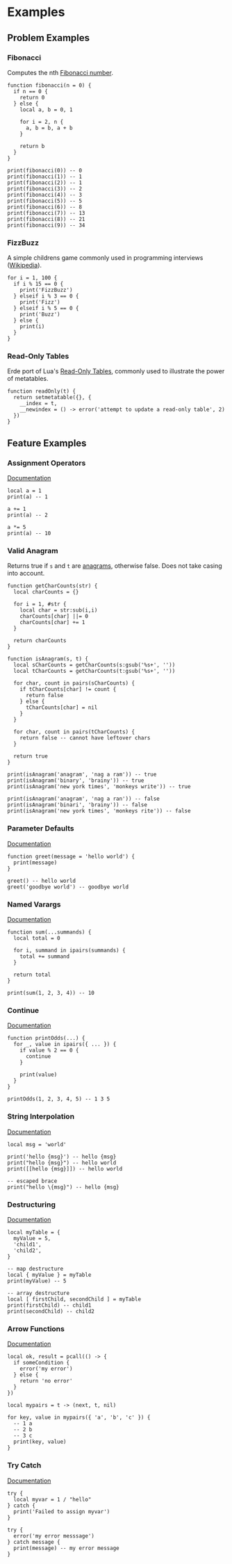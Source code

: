 # Examples

## Problem Examples

### Fibonacci

Computes the nth [Fibonacci number](https://en.wikipedia.org/wiki/Fibonacci_number).

```erde
function fibonacci(n = 0) {
  if n == 0 {
    return 0
  } else {
    local a, b = 0, 1

    for i = 2, n {
      a, b = b, a + b
    }

    return b
  }
}

print(fibonacci(0)) -- 0
print(fibonacci(1)) -- 1
print(fibonacci(2)) -- 1
print(fibonacci(3)) -- 2
print(fibonacci(4)) -- 3
print(fibonacci(5)) -- 5
print(fibonacci(6)) -- 8
print(fibonacci(7)) -- 13
print(fibonacci(8)) -- 21
print(fibonacci(9)) -- 34
```

### FizzBuzz

A simple childrens game commonly used in programming interviews
([Wikipedia](https://en.wikipedia.org/wiki/Fizz_buzz)).

```erde
for i = 1, 100 {
  if i % 15 == 0 {
    print('FizzBuzz')
  } elseif i % 3 == 0 {
    print('Fizz')
  } elseif i % 5 == 0 {
    print('Buzz')
  } else {
    print(i)
  }
}
```

### Read-Only Tables

Erde port of Lua's [Read-Only Tables](https://www.lua.org/pil/13.4.5.html),
commonly used to illustrate the power of metatables.

```erde
function readOnly(t) {
  return setmetatable({}, {
    __index = t,
    __newindex = () -> error('attempt to update a read-only table', 2)
  })
}
```

## Feature Examples

### Assignment Operators

[Documentation](/reference#assignment-operators)

```erde
local a = 1
print(a) -- 1

a += 1
print(a) -- 2

a *= 5
print(a) -- 10
```

### Valid Anagram

Returns true if `s` and `t` are [anagrams](https://en.wikipedia.org/wiki/Anagram),
otherwise false. Does not take casing into account.

```erde
function getCharCounts(str) {
  local charCounts = {}

  for i = 1, #str {
    local char = str:sub(i,i)
    charCounts[char] ||= 0
    charCounts[char] += 1
  }

  return charCounts
}

function isAnagram(s, t) {
  local sCharCounts = getCharCounts(s:gsub('%s+', ''))
  local tCharCounts = getCharCounts(t:gsub('%s+', ''))

  for char, count in pairs(sCharCounts) {
    if tCharCounts[char] != count {
      return false
    } else {
      tCharCounts[char] = nil
    }
  }

  for char, count in pairs(tCharCounts) {
    return false -- cannot have leftover chars
  }

  return true
}

print(isAnagram('anagram', 'nag a ram')) -- true
print(isAnagram('binary', 'brainy')) -- true
print(isAnagram('new york times', 'monkeys write')) -- true

print(isAnagram('anagram', 'nag a ran')) -- false
print(isAnagram('binari', 'brainy')) -- false
print(isAnagram('new york times', 'monkeys rite')) -- false
```

### Parameter Defaults

[Documentation](/reference#parameters-defaults)

```erde
function greet(message = 'hello world') {
  print(message)
}

greet() -- hello world
greet('goodbye world') -- goodbye world
```

### Named Varargs

[Documentation](/reference#varargs)

```erde
function sum(...summands) {
  local total = 0

  for i, summand in ipairs(summands) {
    total += summand
  }

  return total
}

print(sum(1, 2, 3, 4)) -- 10
```

### Continue

[Documentation](/reference#continue-statements)

```erde
function printOdds(...) {
  for _, value in ipairs({ ... }) {
    if value % 2 == 0 {
      continue
    }

    print(value)
  }
}

printOdds(1, 2, 3, 4, 5) -- 1 3 5
```

### String Interpolation

[Documentation](/reference#strings)

```erde
local msg = 'world'

print('hello {msg}') -- hello {msg}
print("hello {msg}") -- hello world
print([[hello {msg}]]) -- hello world

-- escaped brace
print("hello \{msg}") -- hello {msg}
```

### Destructuring

[Documentation](/reference#destructuring)

```erde
local myTable = {
  myValue = 5,
  'child1',
  'child2',
}

-- map destructure
local { myValue } = myTable
print(myValue) -- 5

-- array destructure
local [ firstChild, secondChild ] = myTable
print(firstChild) -- child1
print(secondChild) -- child2
```

### Arrow Functions

[Documentation](/reference#arrow-functions)

```erde
local ok, result = pcall(() -> {
  if someCondition {
    error('my error')
  } else {
    return 'no error'
  }
})
```

```erde
local mypairs = t -> (next, t, nil)

for key, value in mypairs({ 'a', 'b', 'c' }) {
  -- 1 a
  -- 2 b
  -- 3 c
  print(key, value)
}
```

### Try Catch

[Documentation](/reference#try-catch)

```erde
try {
  local myvar = 1 / "hello"
} catch {
  print('Failed to assign myvar')
}
```

```erde
try {
  error('my error messsage')
} catch message {
  print(message) -- my error message
}
```
